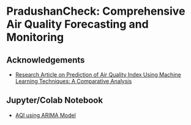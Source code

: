 # PradushanCheck: Comprehensive Air Quality Forecasting and Monitoring



## Acknowledgements


 - [Research Article on Prediction of Air Quality Index Using Machine Learning Techniques: A Comparative Analysis](https://doi.org/10.1155/2023/4916267)



## Jupyter/Colab Notebook

 - [AQI using ARIMA Model](https://colab.research.google.com/drive/1Y1QeUYgCza0OX6Wy3_Uxjl2WTQ04L8bP?usp=sharing)
